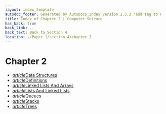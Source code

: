 ```yaml
---
layout: index_template
autodoc_footer: Generated by AutoDocs.index version 2.5.3 "add tag to make &lt;base&gt; work" ⓒ Starwort, 2020
title: Index of Chapter 2 | Computer Science
has_back: true
back_link: ..
back_text: Back to Section 4
location: ./Paper_1/section_4/chapter_2
---
```


# **Chapter 2**

- <a href='./data_structures.html'><i title='MD file' class="material-icons">article</i>Data Structures</a>
- <a href='./definitions.html'><i title='MD file' class="material-icons">article</i>Definitions</a>
- <a href='./linked_lists_and_arrays.html'><i title='MD file' class="material-icons">article</i>Linked Lists And Arrays</a>
- <a href='./lists_and_linked_lists.html'><i title='MD file' class="material-icons">article</i>Lists And Linked Lists</a>
- <a href='./queues.html'><i title='MD file' class="material-icons">article</i>Queues</a>
- <a href='./stacks.html'><i title='MD file' class="material-icons">article</i>Stacks</a>
- <a href='./trees.html'><i title='MD file' class="material-icons">article</i>Trees</a>
